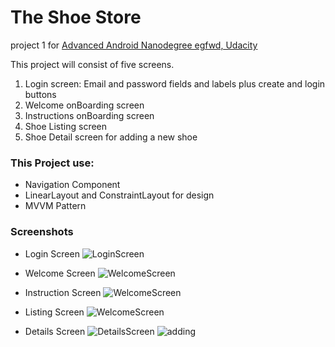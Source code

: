 # The Shoe Store

project 1 for [Advanced Android Nanodegree egfwd, Udacity](https://egfwd.com/specializtion/android-kotlin/)

This project will consist of five screens. 

1. Login screen: Email and password fields and labels plus create and login buttons
2. Welcome onBoarding screen
3. Instructions onBoarding screen
4. Shoe Listing screen
5. Shoe Detail screen for adding a new shoe

### This Project use:
* Navigation Component
* LinearLayout and ConstraintLayout for design
* MVVM Pattern

### Screenshots

* Login Screen
![LoginScreen](screenshot/login.jpg )

* Welcome Screen 
![WelcomeScreen](screenshot/welcome.jpg)

* Instruction Screen
![WelcomeScreen](screenshot/inst.jpg)

* Listing Screen
![WelcomeScreen](screenshot/listing.jpg)

* Details Screen
![DetailsScreen](screenshot/details.jpg)
![adding](Screenshot/adding.jpg)
